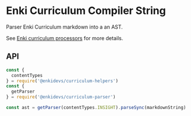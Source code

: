 # Enki Curriculum Compiler String

Parser Enki Curriculum markdown into a an AST.

See [Enki curriculum processors](https://github.com/enkidevs/curriculum-processors)  for more details.

## API

```js
const {
  contentTypes
} = require('@enkidevs/curriculum-helpers')
const {
  getParser
} = require('@enkidevs/curriculum-parser')

const ast = getParser(contentTypes.INSIGHT).parseSync(markdownString)
```
